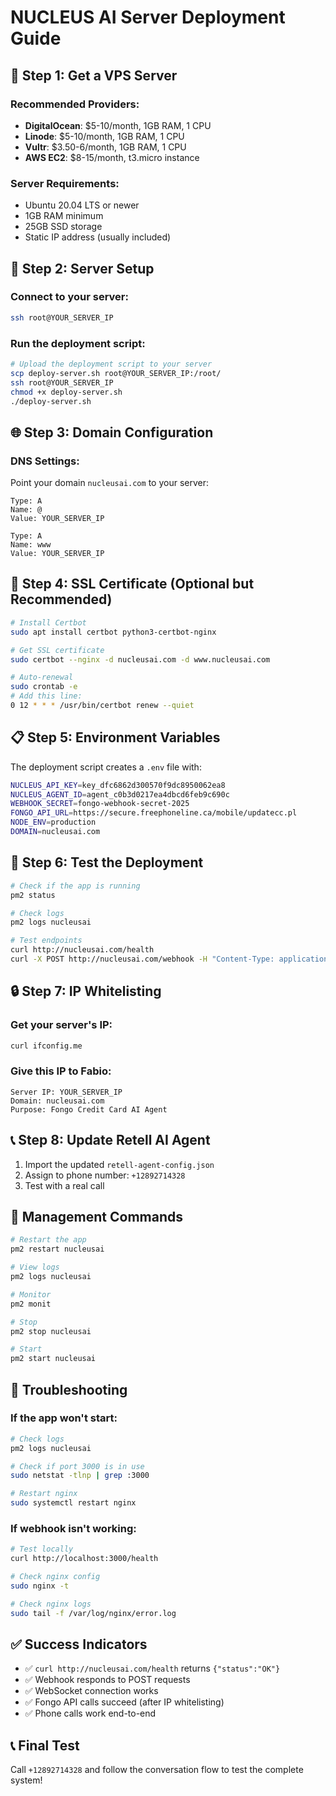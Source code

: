 # NUCLEUS AI Server Deployment Guide

## 🚀 **Step 1: Get a VPS Server**

### **Recommended Providers:**
- **DigitalOcean**: $5-10/month, 1GB RAM, 1 CPU
- **Linode**: $5-10/month, 1GB RAM, 1 CPU  
- **Vultr**: $3.50-6/month, 1GB RAM, 1 CPU
- **AWS EC2**: $8-15/month, t3.micro instance

### **Server Requirements:**
- Ubuntu 20.04 LTS or newer
- 1GB RAM minimum
- 25GB SSD storage
- Static IP address (usually included)

## 🔧 **Step 2: Server Setup**

### **Connect to your server:**
```bash
ssh root@YOUR_SERVER_IP
```

### **Run the deployment script:**
```bash
# Upload the deployment script to your server
scp deploy-server.sh root@YOUR_SERVER_IP:/root/
ssh root@YOUR_SERVER_IP
chmod +x deploy-server.sh
./deploy-server.sh
```

## 🌐 **Step 3: Domain Configuration**

### **DNS Settings:**
Point your domain `nucleusai.com` to your server:

```
Type: A
Name: @
Value: YOUR_SERVER_IP

Type: A  
Name: www
Value: YOUR_SERVER_IP
```

## 🔐 **Step 4: SSL Certificate (Optional but Recommended)**

```bash
# Install Certbot
sudo apt install certbot python3-certbot-nginx

# Get SSL certificate
sudo certbot --nginx -d nucleusai.com -d www.nucleusai.com

# Auto-renewal
sudo crontab -e
# Add this line:
0 12 * * * /usr/bin/certbot renew --quiet
```

## 📋 **Step 5: Environment Variables**

The deployment script creates a `.env` file with:
```bash
NUCLEUS_API_KEY=key_dfc6862d300570f9dc8950062ea8
NUCLEUS_AGENT_ID=agent_c0b3d0217ea4dbcd6feb9c690c
WEBHOOK_SECRET=fongo-webhook-secret-2025
FONGO_API_URL=https://secure.freephoneline.ca/mobile/updatecc.pl
NODE_ENV=production
DOMAIN=nucleusai.com
```

## 🧪 **Step 6: Test the Deployment**

```bash
# Check if the app is running
pm2 status

# Check logs
pm2 logs nucleusai

# Test endpoints
curl http://nucleusai.com/health
curl -X POST http://nucleusai.com/webhook -H "Content-Type: application/json" -d '{"event": "test"}'
```

## 🔒 **Step 7: IP Whitelisting**

### **Get your server's IP:**
```bash
curl ifconfig.me
```

### **Give this IP to Fabio:**
```
Server IP: YOUR_SERVER_IP
Domain: nucleusai.com
Purpose: Fongo Credit Card AI Agent
```

## 📞 **Step 8: Update Retell AI Agent**

1. Import the updated `retell-agent-config.json`
2. Assign to phone number: `+12892714328`
3. Test with a real call

## 🔧 **Management Commands**

```bash
# Restart the app
pm2 restart nucleusai

# View logs
pm2 logs nucleusai

# Monitor
pm2 monit

# Stop
pm2 stop nucleusai

# Start
pm2 start nucleusai
```

## 🚨 **Troubleshooting**

### **If the app won't start:**
```bash
# Check logs
pm2 logs nucleusai

# Check if port 3000 is in use
sudo netstat -tlnp | grep :3000

# Restart nginx
sudo systemctl restart nginx
```

### **If webhook isn't working:**
```bash
# Test locally
curl http://localhost:3000/health

# Check nginx config
sudo nginx -t

# Check nginx logs
sudo tail -f /var/log/nginx/error.log
```

## ✅ **Success Indicators**

- ✅ `curl http://nucleusai.com/health` returns `{"status":"OK"}`
- ✅ Webhook responds to POST requests
- ✅ WebSocket connection works
- ✅ Fongo API calls succeed (after IP whitelisting)
- ✅ Phone calls work end-to-end

## 📞 **Final Test**

Call `+12892714328` and follow the conversation flow to test the complete system!
